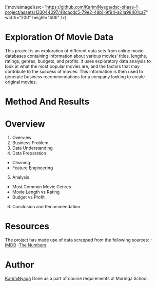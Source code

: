 ![movieimage](src="https://github.com/KarimiNyaga/dsc-phase-1-project/assets/133044097/48cacdc5-79e2-48b1-9f94-a21a98401ca7" width="200" height="400" />)





# Exploration Of Movie Data

This project is an exploration of different data sets from online movie databases containing information about various movies' titles, lengths, ratings, genres, budgets, and profits. It uses exploratory data analysis to look at what the most popular movies are, and the factors that may contribute to the success of movies. This information is then used to generate business recommendations for a company looking to create original movies. 

# Method And Results


# Overview
1. Overview
2. Business Problem
3. Data Understanding
4. Data Preparation
- Cleaning
- Feature Engineering
5. Analysis
- Most Common Movie Genres
- Movie Length vs Rating
- Budget vs  Profit
6. Conclusion and Recommendation

# Resources
The project has made use of data scrapped from the following sources:
-[IMDB](https://www.imdb.com/)
-[The Numbers](https://www.the-numbers.com/)

# Author
[KarimiNyaga](https://github.com/KarimiNyaga)
Done as a part of course requirements at Moringa School. 

